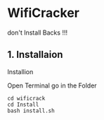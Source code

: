 # WifiCracker

don't Install Backs !!!

## 1. Installaion

Installion 

Open Terminal go in the Folder

```console
cd wificrack
cd Install
bash install.sh
```
